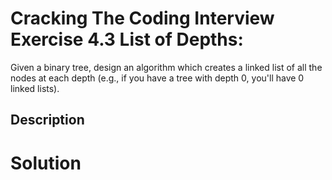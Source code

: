 # Cracking The Coding Interview Exercise 4.3 List of Depths:

Given a binary tree, design an algorithm which creates a linked list of all the nodes
at each depth (e.g., if you have a tree with depth 0, you'll have 0 linked lists).

## Description


# Solution

